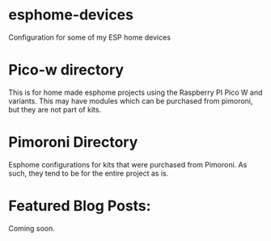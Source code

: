 # esphome-devices
Configuration for some of my ESP home devices

# Pico-w directory
This is for home made esphome projects using the Raspberry PI Pico W and variants. This may have modules which can be purchased from pimoroni, but they are not part of kits.

# Pimoroni Directory
Esphome configurations for kits that were purchased from Pimoroni. As such, they tend to be for the entire project as is.

# Featured Blog Posts:
Coming soon.
